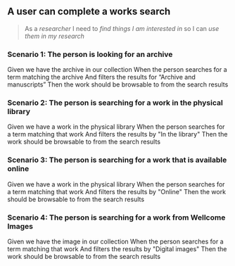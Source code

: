 ## A user can complete a works search

> As a _researcher_
> I need to _find things I am interested in_
> so I can _use them in my research_

### Scenario 1: The person is looking for an archive
Given we have the archive in our collection
When the person searches for a term matching the archive
    And filters the results for “Archive and manuscripts”
Then the work should be browsable to from the search results

### Scenario 2: The person is searching for a work in the physical library
Given we have a work in the physical library
When the person searches for a term matching that work
    And filters the results by "In the library"
Then the work should be browsable to from the search results

### Scenario 3: The person is searching for a work that is available online
Given we have a work in the physical library
When the person searches for a term matching that work
    And filters the results by "Online"
Then the work should be browsable to from the search results

### Scenario 4: The person is searching for a work from Wellcome Images
Given we have the image in our collection
When the person searches for a term matching that work
    And filters the results by "Digital images"
Then the work should be browsable to from the search results